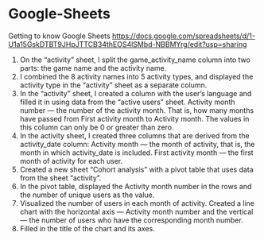# Google-Sheets
Getting to know Google Sheets
https://docs.google.com/spreadsheets/d/1-U1a15GskDTBT9JHpJTTCB34thEOS4lSMbd-NBBMYrg/edit?usp=sharing
1. On the “activity” sheet, I split the game_activity_name column into two parts: the game name and the activity name.
2. I combined the 8 activity names into 5 activity types, and displayed the activity type in the “activity” sheet as a separate column.
3. In the “activity” sheet, I created a column with the user’s language and filled it in using data from the “active users” sheet.
Activity month number — the number of the activity month. That is, how many months have passed from First activity month to Activity month. The values ​​in this column can only be 0 or greater than zero.
4. In the activity sheet, I created three columns that are derived from the activity_date column:
Activity month — the month of activity, that is, the month in which activity_date is included.
First activity month — the first month of activity for each user.
5. Created a new sheet “Cohort analysis” with a pivot table that uses data from the sheet “activity”.
6. In the pivot table, displayed the Activity month number in the rows and the number of unique users as the value.
7. Visualized the number of users in each month of activity. Created a line chart with the horizontal axis — Activity month number and the vertical — the number of users who have the corresponding month number.
8. Filled in the title of the chart and its axes.
